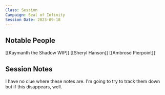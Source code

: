 ```yaml
---
Class: Session
Campaign: Seal of Infinity
Session Date: 2023-09-18
---
```

## Notable People

[[Kaymanth the Shadow WIP]] [[Sheryl Hanson]] [[Ambrose Pierpoint]]

## Session Notes

I have no clue where these notes are. I'm going to try to track them down but if this disappears, well.